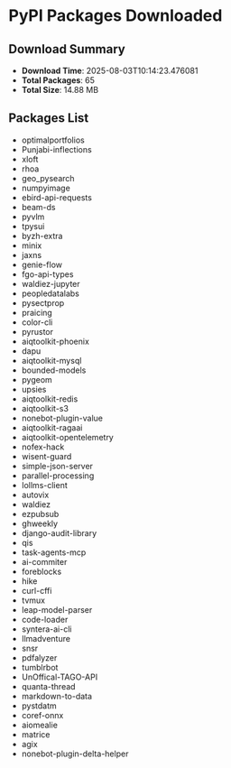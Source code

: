 # PyPI Packages Downloaded

## Download Summary
- **Download Time**: 2025-08-03T10:14:23.476081
- **Total Packages**: 65
- **Total Size**: 14.88 MB

## Packages List
- optimalportfolios
- Punjabi-inflections
- xloft
- rhoa
- geo_pysearch
- numpyimage
- ebird-api-requests
- beam-ds
- pyvlm
- tpysui
- byzh-extra
- minix
- jaxns
- genie-flow
- fgo-api-types
- waldiez-jupyter
- peopledatalabs
- pysectprop
- praicing
- color-cli
- pyrustor
- aiqtoolkit-phoenix
- dapu
- aiqtoolkit-mysql
- bounded-models
- pygeom
- upsies
- aiqtoolkit-redis
- aiqtoolkit-s3
- nonebot-plugin-value
- aiqtoolkit-ragaai
- aiqtoolkit-opentelemetry
- nofex-hack
- wisent-guard
- simple-json-server
- parallel-processing
- lollms-client
- autovix
- waldiez
- ezpubsub
- ghweekly
- django-audit-library
- qis
- task-agents-mcp
- ai-commiter
- foreblocks
- hike
- curl-cffi
- tvmux
- leap-model-parser
- code-loader
- syntera-ai-cli
- llmadventure
- snsr
- pdfalyzer
- tumblrbot
- UnOffical-TAGO-API
- quanta-thread
- markdown-to-data
- pystdatm
- coref-onnx
- aiomealie
- matrice
- agix
- nonebot-plugin-delta-helper
